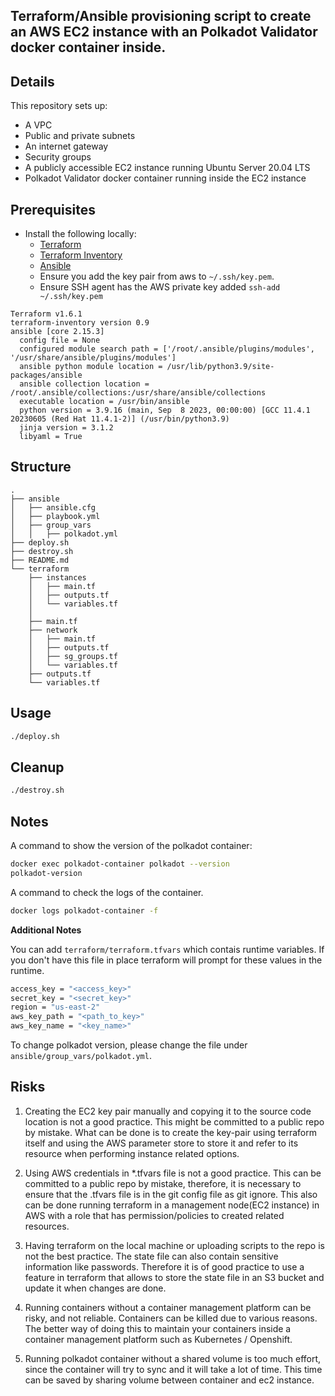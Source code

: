 ## Terraform/Ansible provisioning script to create an AWS EC2 instance with an Polkadot Validator docker container inside.

## Details

This repository sets up:

* A VPC
* Public and private subnets
* An internet gateway
* Security groups
* A publicly accessible EC2 instance running Ubuntu Server 20.04 LTS
* Polkadot Validator docker container running inside the EC2 instance


## Prerequisites
- Install the following locally:
    * [Terraform](https://www.terraform.io/)
    * [Terraform Inventory](https://github.com/adammck/terraform-inventory)
    * [Ansible](https://docs.ansible.com/ansible/latest/installation_guide/intro_installation.html)
    * Ensure you add the key pair from aws to `~/.ssh/key.pem`.
    * Ensure SSH agent has the AWS private key added  `ssh-add ~/.ssh/key.pem`
 
```
Terraform v1.6.1
terraform-inventory version 0.9
ansible [core 2.15.3]
  config file = None
  configured module search path = ['/root/.ansible/plugins/modules', '/usr/share/ansible/plugins/modules']
  ansible python module location = /usr/lib/python3.9/site-packages/ansible
  ansible collection location = /root/.ansible/collections:/usr/share/ansible/collections
  executable location = /usr/bin/ansible
  python version = 3.9.16 (main, Sep  8 2023, 00:00:00) [GCC 11.4.1 20230605 (Red Hat 11.4.1-2)] (/usr/bin/python3.9)
  jinja version = 3.1.2
  libyaml = True

```
    

## Structure
```
.
├── ansible
│   ├── ansible.cfg
│   ├── playbook.yml
│   ├── group_vars
│   │   ├── polkadot.yml
├── deploy.sh
├── destroy.sh
├── README.md
└── terraform
    ├── instances
    │   ├── main.tf
    │   ├── outputs.tf
    │   └── variables.tf
    │   
    ├── main.tf
    ├── network
    │   ├── main.tf
    │   ├── outputs.tf
    │   ├── sg_groups.tf
    │   └── variables.tf
    ├── outputs.tf
    └── variables.tf

```

## Usage

```sh
./deploy.sh
```

## Cleanup

```sh
./destroy.sh
```

## Notes

A command to show the version of the polkadot container:
```sh
docker exec polkadot-container polkadot --version 
polkadot-version 
```

A command to check the logs of the container.
```sh
docker logs polkadot-container -f
```

**Additional Notes**

You can add `terraform/terraform.tfvars` which contais runtime variables. If you don't have this file in place terraform will prompt for these values in the runtime.
```sh
access_key = "<access_key>"
secret_key = "<secret_key>"
region = "us-east-2"
aws_key_path = "<path_to_key>"
aws_key_name = "<key_name>"
```

To change polkadot version, please change the file under `ansible/group_vars/polkadot.yml`. 

## Risks

1. Creating the EC2 key pair manually and copying it to the source code location is not a good practice. This might be committed to a public repo by mistake. What can be done is to create the key-pair using terraform itself and using the AWS parameter store to store it and refer to its resource when performing instance related options. 

2. Using AWS credentials in *.tfvars file is not a good practice. This can be committed to a public repo by mistake, therefore, it is necessary to ensure that the .tfvars file is in the git config file as git ignore. This also can be done running terraform in a management node(EC2 instance) in AWS with a role that has permission/policies to created related resources.

3. Having terraform on the local machine or uploading scripts to the repo is not the best practice. The state file can also contain sensitive information like passwords. Therefore it is of good practice to use a feature in terraform that allows to store the state file in an S3 bucket and update it when changes are done.

4. Running containers without a container management platform can be risky, and not reliable. Containers can be killed due to various reasons. The better way of doing this to maintain your containers inside a container management platform such as Kubernetes / Openshift.

5.  Running polkadot container without a shared volume is too much effort, since the container will try to sync and it will take a lot of time. This time can be saved by sharing volume between container and ec2 instance.


